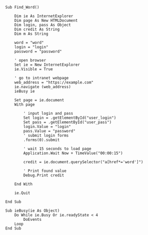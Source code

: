 	Sub Find_Word()

		Dim ie As InternetExplorer
		Dim page As New HTMLDocument
		Dim login, pass As Object
		Dim credit As String
		Dim m As String
		
		word = "word"
		login = "login"
		password = "password"
		
		' open browser
		Set ie = New InternetExplorer
		ie.Visible = True
		
		' go to intranet webpage
		web_address = "https://example.com"
		ie.navigate (web_address)
		ieBusy ie
		
		Set page = ie.document
		With page
		
			' input login and pass
			Set login = .getElementById("user_login")
			Set pass = .getElementById("user_pass")
			login.Value = "login"
			pass.Value = "password"
			' submit login forms
			.forms(0).submit
			
			' wait 15 seconds to load page
			Application.Wait Now + TimeValue("00:00:15")
			
			credit = ie.document.querySelector("a[href*='word']")
			
			' Print found value
			Debug.Print credit

		End With
		
		ie.Quit
			
	End Sub

	Sub ieBusy(ie As Object)
		Do While ie.Busy Or ie.readyState < 4
			DoEvents
		Loop
	End Sub
